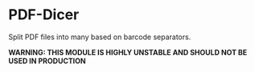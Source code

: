 PDF-Dicer
=========
Split PDF files into many based on barcode separators.

**WARNING: THIS MODULE IS HIGHLY UNSTABLE AND SHOULD NOT BE USED IN PRODUCTION**
